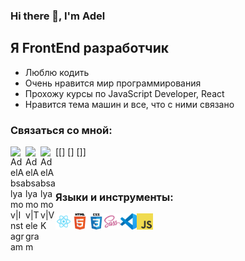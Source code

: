 ### Hi there 👋, I'm Adel

## Я FrontEnd разработчик
- Люблю кодить
- Очень нравится мир программирования
- Прохожу курсы по JavaScript Developer, React
- Нравится тема машин и все, что с ними связано

### Связаться со мной:

[[<img align="left" alt="AdelAbsalyamov|Instagram" width="24px" src="https://cdn.iconscout.com/icon/free/png-256/instagram-1464538-1239449.png" />]
[<img align="left" alt="AdelAbsalyamov|Telegram" width="24px" src="https://www.pngrepo.com/png/153325/512/telegram.png" />]
[<img align="left" alt="AdelAbsalyamov|VK" width="24px" src="https://cdn.iconscout.com/icon/free/png-256/vk-18-898139.png" />]]


<br />

### Языки и инструменты:

<img align="left" alt="React" width="26px" src="https://raw.githubusercontent.com/github/explore/80688e429a7d4ef2fca1e82350fe8e3517d3494d/topics/react/react.png" />
<img align="left" alt="HTML5" width="26px" src="https://raw.githubusercontent.com/github/explore/80688e429a7d4ef2fca1e82350fe8e3517d3494d/topics/html/html.png" />
<img align="left" alt="CSS3" width="26px" src="https://raw.githubusercontent.com/github/explore/80688e429a7d4ef2fca1e82350fe8e3517d3494d/topics/css/css.png" />
<img align="left" alt="Sass" width="26px" src="https://raw.githubusercontent.com/github/explore/80688e429a7d4ef2fca1e82350fe8e3517d3494d/topics/sass/sass.png" />
<img align="left" alt="VSCode" width="26px" src="https://raw.githubusercontent.com/github/explore/80688e429a7d4ef2fca1e82350fe8e3517d3494d/topics/visual-studio-code/visual-studio-code.png" />
<img align="left" alt="JS" width="26px" src="https://raw.githubusercontent.com/github/explore/80688e429a7d4ef2fca1e82350fe8e3517d3494d/topics/javascript/javascript.png" />
